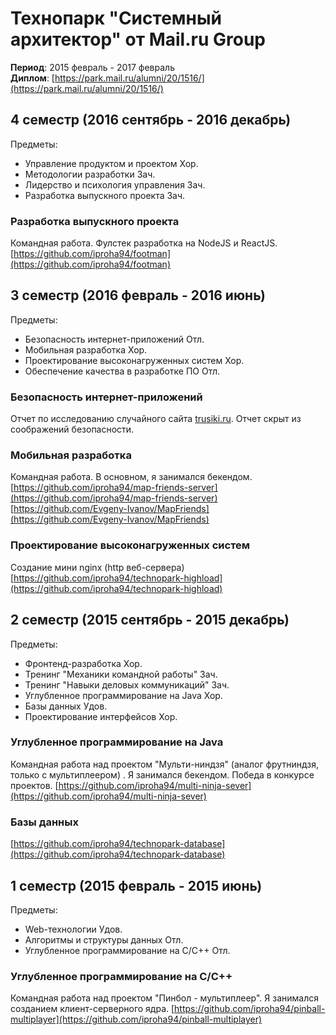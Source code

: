 # Технопарк "Системный архитектор" от Mail.ru Group 

**Период**: 2015 февраль - 2017 февраль  
**Диплом**: [https://park.mail.ru/alumni/20/1516/](https://park.mail.ru/alumni/20/1516/)

## 4 семестр (2016 сентябрь - 2016 декабрь)

Предметы:
* Управление продуктом и проектом Хор.  
* Методологии разработки Зач.  
* Лидерство и психология управления Зач.  
* Разработка выпускного проекта Зач.  

### Разработка выпускного проекта  
Командная работа. Фулстек разработка на NodeJS и ReactJS. 
[https://github.com/iproha94/footman](https://github.com/iproha94/footman)


## 3 семестр (2016 февраль - 2016 июнь)

Предметы:
* Безопасность интернет-приложений Отл.
* Мобильная разработка Хор.
* Проектирование высоконагруженных систем Хор.
* Обеспечение качества в разработке ПО Отл.


### Безопасность интернет-приложений  
Отчет по исследованию случайного сайта [trusiki.ru](trusiki.ru).
Отчет скрыт из соображений безопасности.

### Мобильная разработка  
Командная работа. В основном, я занимался бекендом. 
[https://github.com/iproha94/map-friends-server](https://github.com/iproha94/map-friends-server)
[https://github.com/Evgeny-Ivanov/MapFriends](https://github.com/Evgeny-Ivanov/MapFriends)

### Проектирование высоконагруженных систем  
Создание мини nginx (http веб-сервера) [https://github.com/iproha94/technopark-highload](https://github.com/iproha94/technopark-highload)  


## 2 семестр (2015 сентябрь - 2015 декабрь)

Предметы:
* Фронтенд-разработка Хор.  
* Тренинг "Механики командной работы" Зач.  
* Тренинг "Навыки деловых коммуникаций" Зач. 
* Углубленное программирование на Java Хор.
* Базы данных Удов.
* Проектирование интерфейсов Хор.

### Углубленное программирование на Java  
Командная работа над проектом "Мульти-ниндзя" (аналог фрутниндзя, только с мультиплеером) . Я занимался бекендом. Победа в конкурсе проектов. 
[https://github.com/iproha94/multi-ninja-sever](https://github.com/iproha94/multi-ninja-sever)

### Базы данных
[https://github.com/iproha94/technopark-database](https://github.com/iproha94/technopark-database) 


## 1 семестр (2015 февраль - 2015 июнь)

Предметы:
* Web-технологии Удов.  
* Алгоритмы и структуры данных Отл.  
* Углубленное программирование на C/C++ Отл.

### Углубленное программирование на C/C++  
Командная работа над проектом "Пинбол - мультиплеер". Я занимался созданием клиент-серверного ядра. 
[https://github.com/iproha94/pinball-multiplayer](https://github.com/iproha94/pinball-multiplayer)
